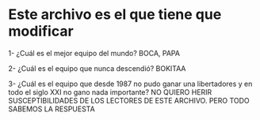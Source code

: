 # Este archivo es el que tiene que modificar

1- ¿Cuál es el mejor equipo del mundo?
BOCA, PAPA

2- ¿Cuál es el equipo que nunca descendió?
BOKITAA

3- ¿Cuál es el equipo que desde 1987 no pudo ganar una libertadores y en todo el siglo XXI no gano nada importante?
NO QUIERO HERIR SUSCEPTIBILIDADES DE LOS LECTORES DE ESTE ARCHIVO. PERO TODO SABEMOS LA RESPUESTA 
